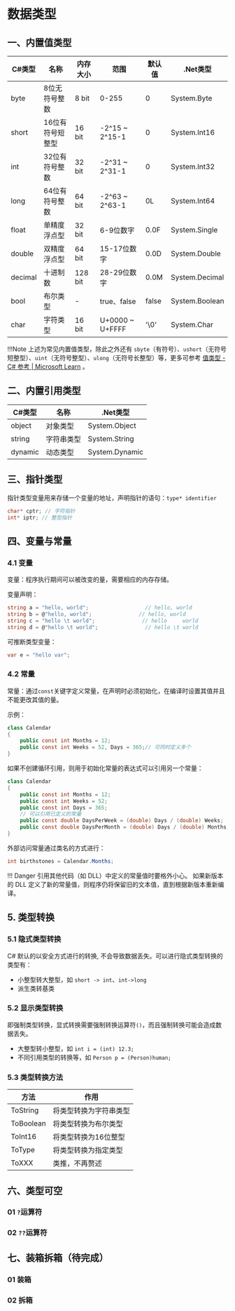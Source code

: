 # 数据类型

## 一、内置值类型
| C#类型  | 名称             | 内存大小 | 范围            | 默认值 | .Net类型       |
| ------- | ---------------- | -------- | --------------- | ------ | -------------- |
| byte    | 8位无符号整数    | 8 bit    | 0-255           | 0      | System.Byte    |
| short   | 16位有符号短整型 | 16 bit   | -2^15 ~ 2^15-1  | 0      | System.Int16   |
| int     | 32位有符号整数   | 32 bit   | -2^31 ~ 2^31-1  | 0      | System.Int32   |
| long    | 64位有符号整数   | 64 bit   | -2^63 ~ 2^63-1  | 0L     | System.Int64   |
| float   | 单精度浮点型     | 32 bit   | 6-9位数字       | 0.0F   | System.Single  |
| double  | 双精度浮点型     | 64 bit   | 15-17位数字     | 0.0D   | System.Double  |
| decimal | 十进制数         | 128 bit  | 28-29位数字     | 0.0M   | System.Decimal |
| bool    | 布尔类型         | -        | true、false     | false  | System.Boolean |
| char    | 字符类型         | 16 bit   | U+0000 ~ U+FFFF | '\0'   | System.Char    | 

!!!Note
	上述为常见内置值类型，除此之外还有 `sbyte`（有符号）、`ushort`（无符号短整型）、`uint`（无符号整型）、`ulong`（无符号长整型）等，更多可参考 [值类型 - C# 参考 | Microsoft Learn](https://learn.microsoft.com/zh-cn/dotnet/csharp/language-reference/builtin-types/value-types#kinds-of-value-types-and-type-constraints) 。

## 二、内置引用类型
| C#类型  | 名称       | .Net类型       |
| ------- | ---------- | -------------- |
| object  | 对象类型   | System.Object  |
| string  | 字符串类型 | System.String  |
| dynamic | 动态类型   | System.Dynamic | 


## 三、指针类型
指针类型变量用来存储一个变量的地址，声明指针的语句：`type* identifier` 
```C#
char* cptr; // 字符指针
int* iptr; // 整型指针
```

## 四、变量与常量
### 4.1 变量
变量：程序执行期间可以被改变的量，需要相应的内存存储。

变量声明：
```csharp
string a = "hello, world";                  // hello, world
string b = @"hello, world";               // hello, world
string c = "hello \t world";               // hello     world
string d = @"hello \t world";               // hello \t world
```

可推断类型变量：
```csharp
var e = "hello var";
```

### 4.2 常量
常量：通过`const`关键字定义常量，在声明时必须初始化，在编译时设置其值并且不能更改其值的量。

示例：
```csharp
class Calendar
{
    public const int Months = 12;
    public const int Weeks = 52, Days = 365;// 可同时定义多个
}
```

如果不创建循环引用，则用于初始化常量的表达式可以引用另一个常量：
```csharp title="引用常量"
class Calendar
{
    public const int Months = 12;
    public const int Weeks = 52;
    public const int Days = 365;
	// 可以引用已定义的常量
    public const double DaysPerWeek = (double) Days / (double) Weeks;
    public const double DaysPerMonth = (double) Days / (double) Months;
}
```

外部访问常量通过类名的方式进行：
```csharp title="常量访问"
int birthstones = Calendar.Months;
```

!!! Danger
	引用其他代码（如 DLL）中定义的常量值时要格外小心。 如果新版本的 DLL 定义了新的常量值，则程序仍将保留旧的文本值，直到根据新版本重新编译。
## 5. 类型转换
### 5.1 隐式类型转换
C# 默认的以安全方式进行的转换, 不会导致数据丢失。可以进行隐式类型转换的类型有：

- 小整型转大整型，如 `short -> int`、`int->long`
- 派生类转基类

### 5.2 显示类型转换
即强制类型转换，显式转换需要强制转换运算符`()`，而且强制转换可能会造成数据丢失。

- 大整型转小整型，如 `int i = (int) 12.3;`
- 不同引用类型的转换等，如 `Person p = (Person)human;`

### 5.3 类型转换方法
| 方法      | 作用                   |
| --------- | ---------------------- |
| ToString  | 将类型转换为字符串类型 |
| ToBoolean | 将类型转换为布尔类型   |
| ToInt16   | 将类型转换为16位整型   |
| ToType    | 将类型转换为指定类型   |
| ToXXX     | 类推，不再赘述         |


## 六、类型可空
### 01 `?`运算符
### 02 `??`运算符

## 七、装箱拆箱（待完成）
### 01 装箱
### 02 拆箱
